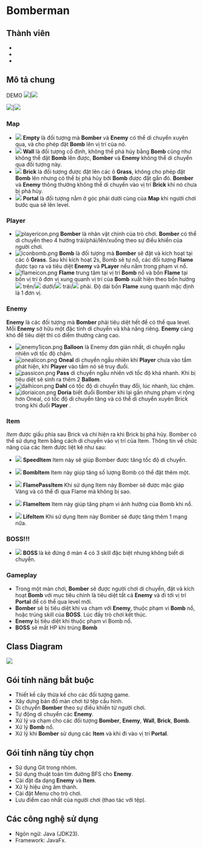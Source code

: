 # Bomberman
## Thành viên
-
-
-
## Mô tả chung
DEMO
![](src/main/resources/assets/textures/demo1.png)|![](src/main/resources/assets/textures/demo2.png)
        
![](src/main/resources/assets/textures/demo3.png)|![](src/main/resources/assets/textures/demo4.png)
### Map
- ![](src/main/resources/assets/textures/empty.png) **Empty** là đối tượng mà **Bomber** và **Enemy** có thể di chuyển xuyên qua, và cho phép đặt **Bomb** lên vị trí của nó.
- ![](src/main/resources/assets/textures/wall.png) **Wall** là đối tượng cố định, không thể phá hủy bằng **Bomb** cũng như không thể đặt **Bomb** lên được, **Bomber** và **Enemy** không thể di chuyển qua đối tượng này.
- ![](src/main/resources/assets/textures/brick.png) **Brick** là đối tượng được đặt lên các ô **Grass**, không cho phép đặt **Bomb** lên nhưng có thể bị phá hủy bởi **Bomb** được đặt gần đó. **Bomber** và **Enemy** thông thường không thể di chuyển vào vị trí **Brick** khi nó chưa bị phá hủy.
- ![](src/main/resources/assets/textures/portal.png) **Portal** là đối tượng nằm ở góc phải dưới cùng của **Map** khi người chơi bước qua sẽ lên level.  
### Player
- ![playericon.png](src/main/resources/assets/textures/playericon.png) **Bomber** là nhân vật chính của trò chơi. **Bomber** có thể di chuyển theo 4 hướng trái/phải/lên/xuống theo sự điều khiển của người chơi.
- ![iconbomb.png](src/main/resources/assets/textures/iconbomb.png) **Bomb** là đối tượng mà **Bomber** sẽ đặt và kích hoạt tại các ô **Grass**. Sau khi kích hoạt 2s, Bomb sẽ tự nổ, các đối tượng **Flame** được tạo ra và tiêu diệt **Enemy** và **PLayer** nếu nằm trong phạm vi nổ.
- ![flameicon.png](src/main/resources/assets/textures/flameicon.png) **Flame** trung tâm tại vị trí **Bomb** nổ và bốn **Flame** tại bốn vị trí ô đơn vị xung quanh vị trí của **Bomb** xuất hiện theo bốn hướng ![](resources/assets/textures/top_flame.png) trên/![](resources/assets/textures/botbot_flame.png) dưới/![](resources/assets/textures/left_flame.png) trái/![](resources/assets/textures/right_flame.png) phải. Độ dài bốn **Flame** xung quanh mặc định là 1 đơn vị.
### Enemy
**Enemy** là các đối tượng mà **Bomber** phải tiêu diệt hết để có thể qua level. Mỗi **Enemy** sở hữu một đặc tính di chuyển và khả năng riêng. **Enemy** càng khó để tiêu diệt thì có điểm thưởng càng cao.
- ![enemy1icon.png](src/main/resources/assets/textures/enemy1icon.png) **Balloon** là Enemy đơn giản nhất, di chuyển ngẫu nhiên với tốc độ chậm.
- ![onealicon.png](src/main/resources/assets/textures/onealicon.png) **Oneal** di chuyển ngẫu nhiên khi **Player** chưa vào tầm phát hiện, khi **Player** vào tầm nó sẽ truy đuổi.
- ![passicon.png](src/main/resources/assets/textures/passicon.png) **Pass** di chuyển ngẫu nhiên với tốc độ khá nhanh. Khi bị tiêu diệt sẽ sinh ra thêm 2 **Ballom**.
- ![dalhicon.png](src/main/resources/assets/textures/dalhicon.png) **Dahl** có tốc độ di chuyển thay đổi, lúc nhanh, lúc chậm.
- ![doriaicon.png](src/main/resources/assets/textures/doriaicon.png) **Doria** biết đuổi Bomber khi lại gần nhưng phạm vi rộng hơn Oneal, có tốc độ di chuyển tăng và có thể di chuyển xuyên Brick trong khi đuổi **Player** .
### Item
*Item* được giấu phía sau Brick và chỉ hiện ra khi Brick bị phá hủy. Bomber có thể sử dụng Item bằng cách di chuyển vào vị trí của Item. Thông tin về chức năng của các Item được liệt kê như sau:

- ![](src/main/resources/assets/textures/powerup_speed.png) **SpeedItem** Item này sẽ giúp Bomber được tăng tốc độ di chuyển.

- ![](src/main/resources/assets/textures/powerup_bombs.png) **BombItem** Item này giúp tăng số lượng Bomb có thể đặt thêm một.

- ![](src/main/resources/assets/textures/powerup_flamepass.png) **FlamePassItem** Khi sử dụng Item này Bomber sẽ được mặc giáp Vàng và có thể đi qua Flame mà không bị sao.

- ![](src/main/resources/assets/textures/powerup_flames.png) **FlameItem** Item này giúp tăng phạm vi ảnh hưởng của Bomb khi nổ.

- ![](src/main/resources/assets/textures/powerup_life.png) **LifeItem** Khi sử dụng Item này Bomber sẽ được tăng thêm 1 mạng nữa.
### BOSS!!!
- ![](src/main/resources/assets/textures/bossidle.gif) **BOSS** là kẻ đứng ở màn 4 có 3 skill đặc biệt nhưng không biết di chuyển.

### Gameplay
- Trong một màn chơi, **Bomber** sẽ được người chơi di chuyển, đặt và kích hoạt **Bomb** với mục tiêu chính là tiêu diệt tất cả **Enemy** và đi tới vị trí **Portal** để có thể qua level mới.
- **Bomber** sẽ bị tiêu diệt khi va chạm với **Enemy**, thuộc phạm vi **Bomb** nổ, hoặc trúng skill của **BOSS**. Lúc đấy trò chơi kết thúc.
- **Enemy** bị tiêu diệt khi thuộc phạm vi Bomb nổ.
- **BOSS** sẽ mất HP khi trúng **Bomb**
## Class Diagram
![](res/textures/Diagram.png)
## Gói tính năng bắt buộc
- Thiết kế cây thừa kế cho các đối tượng game.
- Xây dựng bản đồ màn chơi từ tệp cấu hình.			
- Di chuyển **Bomber** theo sự điều khiển từ người chơi.
- Tự động di chuyển các **Enemy**.
- Xử lý va chạm cho các đối tượng **Bomber**, **Enemy**, **Wall**, **Brick**, **Bomb**.
- Xử lý **Bomb** nổ.
- Xử lý khi **Bomber** sử dụng các **Item** và khi đi vào vị trí **Portal**.
## Gói tính năng tùy chọn
- Sử dụng Git trong nhóm.
- Sử dụng thuật toán tìm đường BFS cho **Enemy**.
- Cài đặt đa dạng **Enemy** và **Item**.
- Xử lý hiệu ứng âm thanh.
- Cài đặt Menu cho trò chơi.
- Lưu điểm cao nhất của người chơi (thao tác với tệp).
## Các công nghệ sử dụng
- Ngôn ngữ: Java (JDK23).
- Framework: JavaFx.
